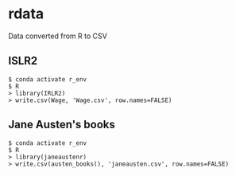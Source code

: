 # rdata

Data converted from R to CSV

## ISLR2

```
$ conda activate r_env
$ R
> library(IRLR2)
> write.csv(Wage, 'Wage.csv', row.names=FALSE)
```

## Jane Austen's books

```
$ conda activate r_env
$ R
> library(janeaustenr)
> write.csv(austen_books(), 'janeausten.csv', row.names=FALSE)
```


